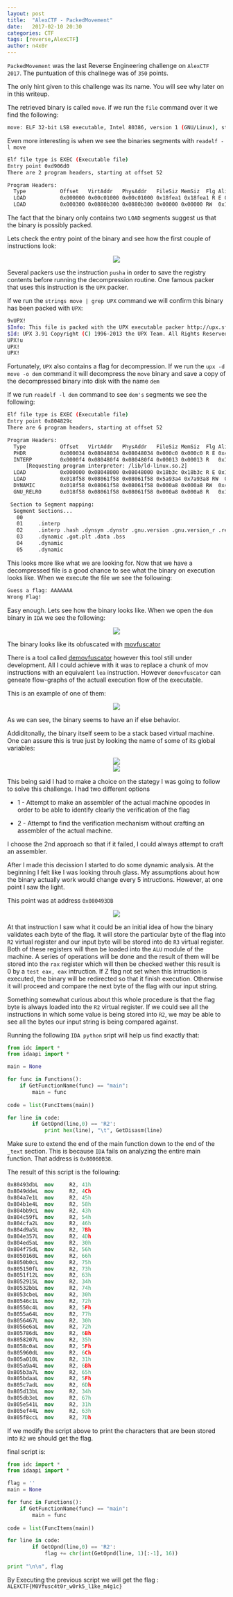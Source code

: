 ```yaml
---
layout: post
title:  "AlexCTF - PackedMovement"
date:   2017-02-10 20:30
categories: CTF
tags: [reverse,AlexCTF]
author: n4x0r
---
```


`PackedMovement` was the last Reverse Engineering challenge on `AlexCTF 2017`. The puntuation of this challnege was of `350` points.

The only hint given to this challenge was its name. You will see why later on in this writeup.

The retrieved binary is called `move`. if we run the `file` command over it we find the following:

```bash
move: ELF 32-bit LSB executable, Intel 80386, version 1 (GNU/Linux), statically linked, stripped
```
Even more interesting is when we see the binaries segments with `readelf -l move`

```bash
Elf file type is EXEC (Executable file)
Entry point 0xd906d0
There are 2 program headers, starting at offset 52

Program Headers:
  Type           Offset   VirtAddr   PhysAddr   FileSiz MemSiz  Flg Align
  LOAD           0x000000 0x00c01000 0x00c01000 0x18fea1 0x18fea1 R E 0x1000
  LOAD           0x000300 0x0880b300 0x0880b300 0x00000 0x00000 RW  0x1000
```

The fact that the binary only contains two `LOAD` segments suggest us that the binary is possibly packed.

Lets check the entry point of the binary and see how the first couple of instructions look:

<div style="text-align:center"><img src ="https://raw.githubusercontent.com/n4x0r/n4x0r.github.io/master/images/AlextCTF7/1.png" /></div>

Several packers use the instruction `pusha` in order to save the registry contents before running the decompression routine. One famous packer that uses this instruction is the `UPX` packer.

If we run the `strings move | grep UPX` command we will confirm this binary has been packed with `UPX`:

```bash
9vUPX!
$Info: This file is packed with the UPX executable packer http://upx.sf.net $
$Id: UPX 3.91 Copyright (C) 1996-2013 the UPX Team. All Rights Reserved. $
UPX!u
UPX!
UPX!
```

Fortunately, `UPX` also contains a flag for decompression. If we run the `upx -d move -o dem` command it will decompress the `move` binary and save a copy of the decompressed binary into disk with the name `dem`

If we run `readelf -l dem` command to see `dem's` segments we see the following:

```bash
Elf file type is EXEC (Executable file)
Entry point 0x804829c
There are 6 program headers, starting at offset 52

Program Headers:
  Type           Offset   VirtAddr   PhysAddr   FileSiz MemSiz  Flg Align
  PHDR           0x000034 0x08048034 0x08048034 0x000c0 0x000c0 R E 0x4
  INTERP         0x0000f4 0x080480f4 0x080480f4 0x00013 0x00013 R   0x1
      [Requesting program interpreter: /lib/ld-linux.so.2]
  LOAD           0x000000 0x08048000 0x08048000 0x18b3c 0x18b3c R E 0x1000
  LOAD           0x018f58 0x08061f58 0x08061f58 0x5a93a4 0x7a93a8 RW  0x1000
  DYNAMIC        0x018f58 0x08061f58 0x08061f58 0x000a8 0x000a8 RW  0x4
  GNU_RELRO      0x018f58 0x08061f58 0x08061f58 0x000a8 0x000a8 R   0x1

 Section to Segment mapping:
  Segment Sections...
   00     
   01     .interp 
   02     .interp .hash .dynsym .dynstr .gnu.version .gnu.version_r .rel.plt .plt .text 
   03     .dynamic .got.plt .data .bss 
   04     .dynamic 
   05     .dynamic 
```

This looks more like what we are looking for. Now that we have a decompressed file is a good chance to see what the binary on execution looks like. When we execute the file we see the following:

```bash
Guess a flag: AAAAAAA
Wrong Flag!
```
Easy enough. Lets see how the binary looks like. When we open the `dem` binary in `IDA` we see the following:

<div style="text-align:center"><img src ="https://raw.githubusercontent.com/n4x0r/n4x0r.github.io/master/images/AlextCTF7/2.png" /></div>

The binary looks like its obfuscated with [movfuscator](https://github.com/xoreaxeaxeax/movfuscator)

There is a tool called [demovfuscator](https://github.com/kirschju/demovfuscator) however this tool still under development. All I could achieve with it was to replace a chunk of mov instructions with an equivalent `lea` instruction. However `demovfuscator` can geneate flow-graphs of the actuall execution flow of the executable.

This is an example of one of them:

<div style="text-align:center"><img src ="https://raw.githubusercontent.com/n4x0r/n4x0r.github.io/master/images/AlextCTF7/cfg.png" /></div>

As we can see, the binary seems to have an if else behavior.

Addiditonally, the binary itself seem to be a stack based virtual machine. One can assure this is true just by looking the name of some of its global variables:

<div style="text-align:center"><img src ="https://raw.githubusercontent.com/n4x0r/n4x0r.github.io/master/images/AlextCTF7/3.png" /></div>
<div style="text-align:center"><img src ="https://raw.githubusercontent.com/n4x0r/n4x0r.github.io/master/images/AlextCTF7/4.png" /></div>

This being said I had to make a choice on the stategy I was going to follow to solve this challenge. I had two different options

 * 1 - Attempt to make an assembler of the actual machine opcodes in order to be able to identify clearly the verification of the flag

 * 2 - Attempt to find the verification mechanism without crafting an assembler of the actual machine.

I choose the 2nd approach so that if it failed, I could always attempt to craft an assembler.

After I made this decission I started to do some dynamic analysis.
At the beginning I felt like I was looking throuh glass. My assumptions about how the binary actually work would change every 5 intructions. However, at one point I saw the light.

This point was at address `0x080493DB`

<div style="text-align:center"><img src ="https://raw.githubusercontent.com/n4x0r/n4x0r.github.io/master/images/AlextCTF7/5.png" /></div>

At that instruction I saw what it could be an initial idea of how the binary validates each byte of the flag. It will store the particular byte of the flag into `R2` virtual register and our input byte will be stored into de `R3` virtual register.
Both of these registers will then be loaded into the `ALU` module of the machine. A series of operations will be done and the result of them will be stored into the `rax` register which will then be checked wether this result is 0 by a `test eax, eax` intruction. If Z flag not set when this intruction is executed, the binary will be redirected so that it finish execution. Otherwise it will proceed and compare the next byte of the flag with our input string.

Something somewhat curious about this whole procedure is that the flag byte is always loaded into the `R2` virtual register. If we could see all the instructions in which some value is being stored into `R2`, we may be able to see all the bytes our input string is being compared against.

Running the following `IDA python` sript will help us find exactly that:

```python
from idc import *
from idaapi import *

main = None

for func in Functions():
    if GetFunctionName(func) == "main":
        main = func
    
code = list(FuncItems(main))

for line in code:
        if GetOpnd(line,0) == 'R2':
            print hex(line), "\t", GetDisasm(line)
```

Make sure to extend the end of the main function down to the end of the `_text` section. This is because `IDA` fails on analyzing the entire main function. That address is `0x08060B38`.

The result of this script is the following:

```nasm
0x80493dbL 	mov     R2, 41h
0x8049ddeL 	mov     R2, 4Ch
0x804a7e1L 	mov     R2, 45h
0x804b1e4L 	mov     R2, 58h
0x804bb9cL 	mov     R2, 43h
0x804c59fL 	mov     R2, 54h
0x804cfa2L 	mov     R2, 46h
0x804d9a5L 	mov     R2, 7Bh
0x804e357L 	mov     R2, 4Dh
0x804ed5aL 	mov     R2, 30h
0x804f75dL 	mov     R2, 56h
0x8050160L 	mov     R2, 66h
0x8050b0cL 	mov     R2, 75h
0x805150fL 	mov     R2, 73h
0x8051f12L 	mov     R2, 63h
0x8052915L 	mov     R2, 34h
0x80532bbL 	mov     R2, 74h
0x8053cbeL 	mov     R2, 30h
0x80546c1L 	mov     R2, 72h
0x80550c4L 	mov     R2, 5Fh
0x8055a64L 	mov     R2, 77h
0x8056467L 	mov     R2, 30h
0x8056e6aL 	mov     R2, 72h
0x805786dL 	mov     R2, 6Bh
0x8058207L 	mov     R2, 35h
0x8058c0aL 	mov     R2, 5Fh
0x805960dL 	mov     R2, 6Ch
0x805a010L 	mov     R2, 31h
0x805a9a4L 	mov     R2, 6Bh
0x805b3a7L 	mov     R2, 65h
0x805bdaaL 	mov     R2, 5Fh
0x805c7adL 	mov     R2, 6Dh
0x805d13bL 	mov     R2, 34h
0x805db3eL 	mov     R2, 67h
0x805e541L 	mov     R2, 31h
0x805ef44L 	mov     R2, 63h
0x805f8ccL 	mov     R2, 7Dh
```

If we modify the script above to print the characters that are been stored into `R2` we should get the flag.

final script is: 

```python
from idc import *
from idaapi import *

flag = ''
main = None

for func in Functions():
    if GetFunctionName(func) == "main":
        main = func
    
code = list(FuncItems(main))

for line in code:
        if GetOpnd(line,0) == 'R2':
            flag += chr(int(GetOpnd(line, 1)[:-1], 16))
            
print "\n\n", flag
```

By Executing the previous script we will get the flag : ```ALEXCTF{M0Vfusc4t0r_w0rk5_l1ke_m4g1c}```

